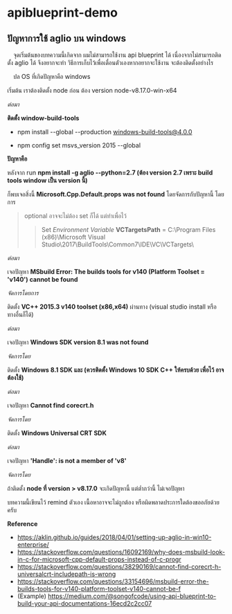 # apiblueprint-demo

## ปัญหาการใช้ aglio บน windows

&emsp;จุดเริ่มต้นของบทความนี้เกิดจาก ผมไม่สามารถใช้งาน api blueprint ได้ เนื่องจากไม่สามารถติดตั้ง aglio ได้ จึงอยากจะทำ วิธีการเก็บไว้เพื่อเตื่อนตัวเองหากอยากจะใช้งาน จะต้องติดตั้งอย่างไร

&emsp;ปล OS ที่เกิดปัญหาคือ windows

เริ่มต้น เราต้องติดตั้ง node ก่อน 
ต้อง version node-v8.17.0-win-x64

*ต่อมา*

**ติดตั้ง window-build-tools**
* npm install --global --production windows-build-tools@4.0.0

* npm config set msvs_version 2015 --global

**ปัญหาคือ** 

หลังจาก run **npm install -g aglio --python=2.7 (ต้อง version 2.7 เพราะ build tools window เป็น version นี้)**

ก็พบเจอสิ่งนี้   **Microsoft.Cpp.Default.props was not found** 
โดยจัดการกับปัญหานี้ โดยการ

>optional อาจจะไม่ต้อง set ก็ได้ แต่ทำเพื่อไว้
>>Set *Environment Variable* 
**VCTargetsPath** = C:\Program Files (x86)\Microsoft Visual Studio\2017\BuildTools\Common7\IDE\VC\VCTargets\


*ต่อมา* 

เจอปัญหา **MSbuild Error: The builds tools for v140 (Platform Toolset = 'v140') cannot be found**

*จัดการโดยการ*

ติดตั้ง **VC++ 2015.3 v140 toolset (x86,x64)** ผ่านทาง (visual studio install หรือ ทางอื่นก็ได้)

*ต่อมา*

เจอปัญหา **Windows SDK version 8.1 was not found**

*จัดการโดย*

ติดตั้ง **Windows 8.1 SDK และ (ควรติดตั้ง Windows 10 SDK C++ ให้ครบด้วย เพื่อไว้ อาจต้องใช้)**

*ต่อมา* 

เจอปัญหา **Cannot find corecrt.h**

*จัดการโดย*

ติดตั้ง **Windows Universal CRT SDK**

*ต่อมา*

เจอปัญหา **'Handle': is not a member of 'v8'**

*จัดการโดย*

ถ้าติดตั้ง **node ที่ version > v8.17.0** จะเกิดปัญหานี้ แต่ต่ำกว่านี้ ไม่เจอปัญหา


บทความนี้เขียนไว้ remind ตัวเอง เนื้อหาอาจจะไม่ถูกต้อง หรือผิดพลาดประการใดต้องขออภัยด้วยครับ

**Reference**

- https://aklin.github.io/guides/2018/04/01/setting-up-aglio-in-win10-enterprise/
- https://stackoverflow.com/questions/16092169/why-does-msbuild-look-in-c-for-microsoft-cpp-default-props-instead-of-c-progr
- https://stackoverflow.com/questions/38290169/cannot-find-corecrt-h-universalcrt-includepath-is-wrong
- https://stackoverflow.com/questions/33154696/msbuild-error-the-builds-tools-for-v140-platform-toolset-v140-cannot-be-f
- (Example) https://medium.com/@songofcode/using-api-blueprint-to-build-your-api-documentations-16ecd2c2cc07




